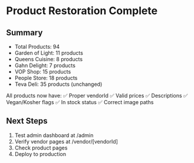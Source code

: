 # Product Restoration Complete

## Summary
- Total Products: 94
- Garden of Light: 11 products
- Queens Cuisine: 8 products  
- Gahn Delight: 7 products
- VOP Shop: 15 products
- People Store: 18 products
- Teva Deli: 35 products (unchanged)

All products now have:
✅ Proper vendorId
✅ Valid prices
✅ Descriptions
✅ Vegan/Kosher flags
✅ In stock status
✅ Correct image paths

## Next Steps
1. Test admin dashboard at /admin
2. Verify vendor pages at /vendor/[vendorId]
3. Check product pages
4. Deploy to production
